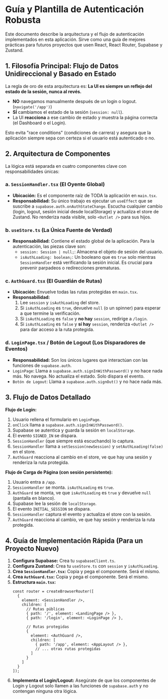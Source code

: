 # Guía y Plantilla de Autenticación Robusta

Este documento describe la arquitectura y el flujo de autenticación implementados en esta aplicación. Sirve como una guía de mejores prácticas para futuros proyectos que usen React, React Router, Supabase y Zustand.

## 1. Filosofía Principal: Flujo de Datos Unidireccional y Basado en Estado

La regla de oro de esta arquitectura es: **La UI es siempre un reflejo del estado de la sesión, nunca al revés.**

- **NO** navegamos manualmente después de un login o logout. (`navigate('/app')`)
- **SÍ** cambiamos el estado de la sesión (`session: null`).
- La UI **reacciona** a ese cambio de estado y muestra la página correcta (el Dashboard o el Login).

Esto evita "race conditions" (condiciones de carrera) y asegura que la aplicación siempre sepa con certeza si el usuario está autenticado o no.

## 2. Arquitectura de Componentes

La lógica está separada en cuatro componentes clave con responsabilidades únicas:

### a. `SessionHandler.tsx` (El Oyente Global)
- **Ubicación:** Es el componente raíz de TODA la aplicación en `main.tsx`.
- **Responsabilidad:** Su único trabajo es ejecutar un `useEffect` que se suscribe a `supabase.auth.onAuthStateChange`. Escucha cualquier cambio (login, logout, sesión inicial desde localStorage) y actualiza el store de Zustand. No renderiza nada visible, solo `<Outlet />` para sus hijos.

### b. `useStore.ts` (La Única Fuente de Verdad)
- **Responsabilidad:** Contiene el estado global de la aplicación. Para la autenticación, las piezas clave son:
  - `session: Session | null;`: Almacena el objeto de sesión del usuario.
  - `isAuthLoading: boolean;`: Un booleano que es `true` solo mientras `SessionHandler` está verificando la sesión inicial. Es crucial para prevenir parpadeos o redirecciones prematuras.

### c. `AuthGuard.tsx` (El Guardián de Rutas)
- **Ubicación:** Envuelve todas las rutas protegidas en `main.tsx`.
- **Responsabilidad:**
  1. Lee `session` y `isAuthLoading` del store.
  2. Si `isAuthLoading` es `true`, devuelve `null` (o un spinner) para esperar a que termine la verificación.
  3. Si `isAuthLoading` es `false` y **no hay** `session`, redirige a `/login`.
  4. Si `isAuthLoading` es `false` y **sí hay** `session`, renderiza `<Outlet />` para dar acceso a la ruta protegida.

### d. `LoginPage.tsx` / Botón de Logout (Los Disparadores de Eventos)
- **Responsabilidad:** Son los únicos lugares que interactúan con las funciones de `supabase.auth`. 
- `LoginPage`: Llama a `supabase.auth.signInWithPassword()` y no hace nada más. No navega. No actualiza el estado. Solo dispara el evento.
- `Botón de Logout`: Llama a `supabase.auth.signOut()` y no hace nada más.

## 3. Flujo de Datos Detallado

**Flujo de Login:**
1.  Usuario rellena el formulario en `LoginPage`.
2.  `onClick` llama a `supabase.auth.signInWithPassword()`.
3.  Supabase se autentica y guarda la sesión en `localStorage`.
4.  El evento `SIGNED_IN` se dispara.
5.  `SessionHandler` (que siempre está escuchando) lo captura.
6.  `SessionHandler` llama a `setSession(newSession)` y `setAuthLoading(false)` en el store.
7.  `AuthGuard` reacciona al cambio en el store, ve que hay una sesión y renderiza la ruta protegida.

**Flujo de Carga de Página (con sesión persistente):**
1.  Usuario entra a `/app`.
2.  `SessionHandler` se monta. `isAuthLoading` es `true`.
3.  `AuthGuard` se monta, ve que `isAuthLoading` es `true` y devuelve `null` (pantalla en blanco).
4.  Supabase lee la sesión de `localStorage`.
5.  El evento `INITIAL_SESSION` se dispara.
6.  `SessionHandler` captura el evento y actualiza el store con la sesión.
7.  `AuthGuard` reacciona al cambio, ve que hay sesión y renderiza la ruta protegida.

## 4. Guía de Implementación Rápida (Para un Proyecto Nuevo)

1.  **Configura Supabase:** Crea tu `supabaseClient.ts`.
2.  **Configura Zustand:** Crea tu `useStore.ts` con `session` y `isAuthLoading`.
3.  **Crea `SessionHandler.tsx`:** Copia y pega el componente. Será el mismo.
4.  **Crea `AuthGuard.tsx`:** Copia y pega el componente. Será el mismo.
5.  **Estructura `main.tsx`:**
    ```tsx
    const router = createBrowserRouter([
      {
        element: <SessionHandler />,
        children: [
          // Rutas públicas
          { path: '/', element: <LandingPage /> },
          { path: '/login', element: <LoginPage /> },

          // Rutas protegidas
          {
            element: <AuthGuard />,
            children: [
              { path: '/app', element: <AppLayout /> },
              // ... otras rutas protegidas
            ]
          }
        ]
      }
    ]);
    ```
6.  **Implementa el Login/Logout:** Asegúrate de que los componentes de Login y Logout solo llamen a las funciones de `supabase.auth` y no contengan ninguna otra lógica.
